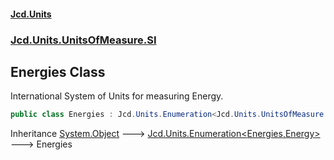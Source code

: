 #### [Jcd.Units](index.md 'index')
### [Jcd.Units.UnitsOfMeasure.SI](Jcd.Units.UnitsOfMeasure.SI.md 'Jcd.Units.UnitsOfMeasure.SI')

## Energies Class

International System of Units for measuring Energy.

```csharp
public class Energies : Jcd.Units.Enumeration<Jcd.Units.UnitsOfMeasure.SI.Energies, Jcd.Units.UnitTypes.Energy>
```

Inheritance [System.Object](https://docs.microsoft.com/en-us/dotnet/api/System.Object 'System.Object') &#129106; [Jcd.Units.Enumeration&lt;](Jcd.Units.Enumeration_TEnumeration,T_.md 'Jcd.Units.Enumeration<TEnumeration,T>')[Energies](Jcd.Units.UnitsOfMeasure.SI.Energies.md 'Jcd.Units.UnitsOfMeasure.SI.Energies')[,](Jcd.Units.Enumeration_TEnumeration,T_.md 'Jcd.Units.Enumeration<TEnumeration,T>')[Energy](Jcd.Units.UnitTypes.Energy.md 'Jcd.Units.UnitTypes.Energy')[&gt;](Jcd.Units.Enumeration_TEnumeration,T_.md 'Jcd.Units.Enumeration<TEnumeration,T>') &#129106; Energies